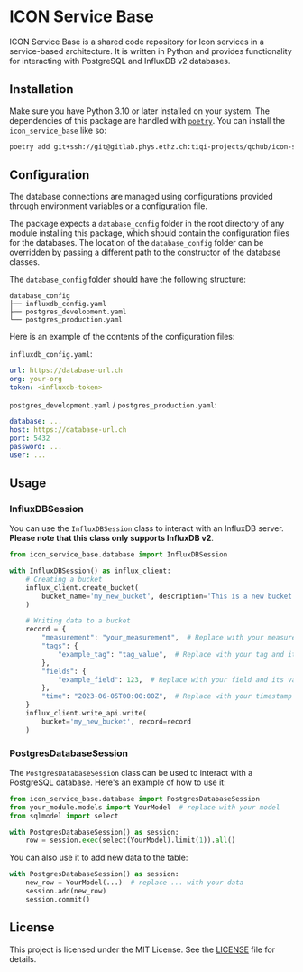 # ICON Service Base

ICON Service Base is a shared code repository for Icon services in a service-based architecture. It is written in Python and provides functionality for interacting with PostgreSQL and InfluxDB v2 databases.

## Installation

Make sure you have Python 3.10 or later installed on your system. The dependencies of this package are handled with [`poetry`](https://python-poetry.org/docs/#installation). You can install the `icon_service_base` like so:

```bash
poetry add git+ssh://git@gitlab.phys.ethz.ch:tiqi-projects/qchub/icon-services/icon_service_base.git
```

## Configuration

The database connections are managed using configurations provided through environment variables or a configuration file.

The package expects a `database_config` folder in the root directory of any module installing this package, which should contain the configuration files for the databases. The location of the `database_config` folder can be overridden by passing a different path to the constructor of the database classes.

The `database_config` folder should have the following structure:

```
database_config
├── influxdb_config.yaml
├── postgres_development.yaml
└── postgres_production.yaml
```

Here is an example of the contents of the configuration files:

`influxdb_config.yaml`:

```yaml
url: https://database-url.ch
org: your-org
token: <influxdb-token>
```

`postgres_development.yaml` / `postgres_production.yaml`:

```yaml
database: ...
host: https://database-url.ch
port: 5432
password: ...
user: ...
```

## Usage

### InfluxDBSession

You can use the `InfluxDBSession` class to interact with an InfluxDB server. **Please note that this class only supports InfluxDB v2**.

```python
from icon_service_base.database import InfluxDBSession

with InfluxDBSession() as influx_client:
    # Creating a bucket
    influx_client.create_bucket(
        bucket_name='my_new_bucket', description='This is a new bucket'
    )

    # Writing data to a bucket
    record = {
        "measurement": "your_measurement",  # Replace with your measurement
        "tags": {
            "example_tag": "tag_value",  # Replace with your tag and its value
        },
        "fields": {
            "example_field": 123,  # Replace with your field and its value
        },
        "time": "2023-06-05T00:00:00Z",  # Replace with your timestamp
    }
    influx_client.write_api.write(
        bucket='my_new_bucket', record=record
    )
```

### PostgresDatabaseSession

The `PostgresDatabaseSession` class can be used to interact with a PostgreSQL database. Here's an example of how to use it:

```python
from icon_service_base.database import PostgresDatabaseSession
from your_module.models import YourModel  # replace with your model
from sqlmodel import select

with PostgresDatabaseSession() as session:
    row = session.exec(select(YourModel).limit(1)).all()
```

You can also use it to add new data to the table:

```python
with PostgresDatabaseSession() as session:
    new_row = YourModel(...)  # replace ... with your data
    session.add(new_row)
    session.commit()
```

## License

This project is licensed under the MIT License. See the [LICENSE](./LICENSE) file for details.